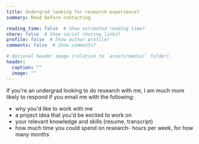 ```yaml
---
title: Undergrad looking for research experience?
summary: Read before contacting

reading_time: false  # Show estimated reading time?
share: false  # Show social sharing links?
profile: false  # Show author profile?
comments: false  # Show comments?

# Optional header image (relative to `assets/media/` folder).
header:
  caption: ""
  image: ""
---
```


If you're an undergrad looking to do research with me, I am much more likely to respond if you email me with the following:
- why you'd like to work with me 
- a project idea that you'd be excited to work on
- your relevant knowledge and skills (resume, transcript)
- how much time you could spend on research- hours per week, for how many months
